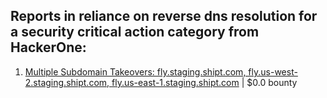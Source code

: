 ## Reports in reliance on reverse dns resolution for a security critical action category from HackerOne:
1. [Multiple Subdomain Takeovers: fly.staging.shipt.com, fly.us-west-2.staging.shipt.com, fly.us-east-1.staging.shipt.com](https://hackerone.com/reports/576857) | $0.0 bounty